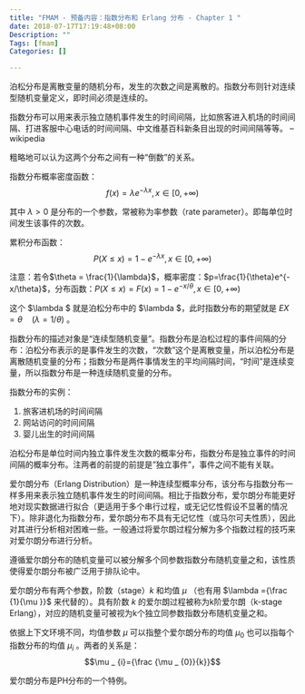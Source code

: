 ```yaml
---
title: "FMAM - 预备内容：指数分布和 Erlang 分布 - Chapter 1 "
date: 2018-07-17T17:19:48+08:00
Description: ""
Tags: [fmam]
Categories: []

---
```

泊松分布是离散变量的随机分布，发生的次数之间是离散的。指数分布则针对连续型随机变量定义，即时间必须是连续的。

指数分布可以用来表示独立随机事件发生的时间间隔，比如旅客进入机场的时间间隔、打进客服中心电话的时间间隔、中文维基百科新条目出现的时间间隔等等。 – wikipedia

粗略地可以认为这两个分布之间有一种“倒数”的关系。

指数分布概率密度函数：$$f(x)=\lambda e^{-\lambda x},x \in [0,+\infty)$$

其中 $\lambda >0$ 是分布的一个参数，常被称为率参数（rate parameter）。即每单位时间发生该事件的次数。

累积分布函数：$$P(X\leqslant x)=1- e^{-\lambda x},x \in [0,+\infty)$$

注意：若令$\theta = \frac{1}{\lambda}$，概率密度：$p=\frac{1}{\theta}e^{-x/\theta}$，分布函数：$P(X\leqslant x)=F(x)=1-e^{-x/\theta},x \in [0,+\infty)$

这个 $\lambda $ 就是泊松分布中的 $\lambda $，此时指数分布的期望就是 $EX=\theta \quad (\lambda=1/\theta)$ 。

指数分布的描述对象是“连续型随机变量”。指数分布是泊松过程的事件间隔的分布：泊松分布表示的是事件发生的次数，“次数”这个是离散变量，所以泊松分布是离散随机变量的分布；指数分布是两件事情发生的平均间隔时间，“时间”是连续变量，所以指数分布是一种连续随机变量的分布。

指数分布的实例：

1. 旅客进机场的时间间隔
2. 网站访问的时间间隔
3. 婴儿出生的时间间隔

泊松分布是单位时间内独立事件发生次数的概率分布，指数分布是独立事件的时间间隔的概率分布。注两者的前提的前提是”独立事件”，事件之间不能有关联。

爱尔朗分布（Erlang Distribution）是一种连续型概率分布，该分布与指数分布一样多用来表示独立随机事件发生的时间间隔。相比于指数分布，爱尔朗分布能更好地对现实数据进行拟合（更适用于多个串行过程，或无记忆性假设不显著的情况下）。除非退化为指数分布，爱尔朗分布不具有无记忆性（或马尔可夫性质），因此对其进行分析相对困难一些。一般通过将爱尔朗过程分解为多个指数过程的技巧来对爱尔朗分布进行分析。

遵循爱尔朗分布的随机变量可以被分解多个同参数指数分布随机变量之和，该性质使得爱尔朗分布被广泛用于排队论中。

爱尔朗分布有两个参数，阶数（stage）$k$ 和均值 $\mu$ （也有用 $\lambda ={\frac {1}{\mu }}$ 来代替的）。具有阶数 $k$ 的爱尔朗过程被称为k阶爱尔朗（k-stage Erlang），对应的随机变量可被视为k个独立同参数指数分布随机变量之和。

依据上下文环境不同，均值参数 $\mu$ 可以指整个爱尔朗分布的均值 $\mu  _ {0}$ 也可以指每个指数分布的均值 $\mu  _ {i}$ 。两者的关系是： $$\mu  _ {i}={\frac {\mu  _ {0}}{k}}$$ 

爱尔朗分布是PH分布的一个特例。
